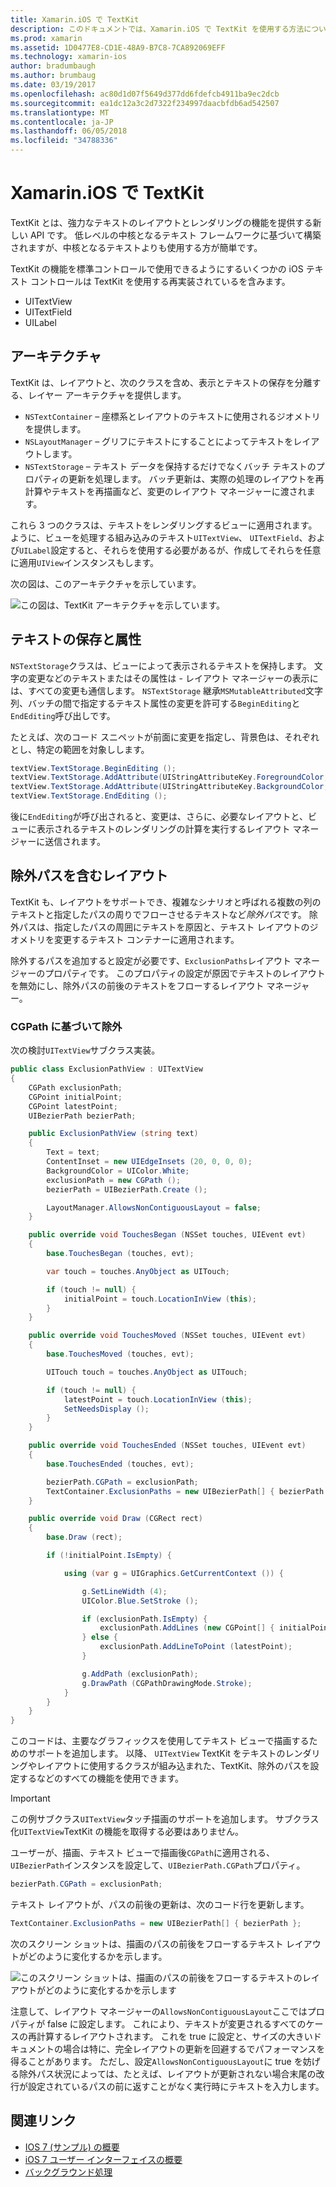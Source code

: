 ```yaml
---
title: Xamarin.iOS で TextKit
description: このドキュメントでは、Xamarin.iOS で TextKit を使用する方法について説明します。 TextKit は、強力なテキスト レイアウトとレンダリングの機能を提供します。
ms.prod: xamarin
ms.assetid: 1D0477E8-CD1E-48A9-B7C8-7CA892069EFF
ms.technology: xamarin-ios
author: bradumbaugh
ms.author: brumbaug
ms.date: 03/19/2017
ms.openlocfilehash: ac80d1d07f5649d377dd6fdefcb4911ba9ec2dcb
ms.sourcegitcommit: ea1dc12a3c2d7322f234997daacbfdb6ad542507
ms.translationtype: MT
ms.contentlocale: ja-JP
ms.lasthandoff: 06/05/2018
ms.locfileid: "34788336"
---
```

# <a name="textkit-in-xamarinios"></a>Xamarin.iOS で TextKit

TextKit とは、強力なテキストのレイアウトとレンダリングの機能を提供する新しい API です。 低レベルの中核となるテキスト フレームワークに基づいて構築されますが、中核となるテキストよりも使用する方が簡単です。

TextKit の機能を標準コントロールで使用できるようにするいくつかの iOS テキスト コントロールは TextKit を使用する再実装されているを含みます。

-  UITextView
-  UITextField
-  UILabel

## <a name="architecture"></a>アーキテクチャ

TextKit は、レイアウトと、次のクラスを含め、表示とテキストの保存を分離する、レイヤー アーキテクチャを提供します。

-  `NSTextContainer` – 座標系とレイアウトのテキストに使用されるジオメトリを提供します。
-  `NSLayoutManager` – グリフにテキストにすることによってテキストをレイアウトします。 
-  `NSTextStorage` – テキスト データを保持するだけでなくバッチ テキストのプロパティの更新を処理します。 バッチ更新は、実際の処理のレイアウトを再計算やテキストを再描画など、変更のレイアウト マネージャーに渡されます。


これら 3 つのクラスは、テキストをレンダリングするビューに適用されます。 ように、ビューを処理する組み込みのテキスト`UITextView`、 `UITextField`、および`UILabel`設定すると、それらを使用する必要があるが、作成してそれらを任意に適用`UIView`インスタンスもします。

次の図は、このアーキテクチャを示しています。

 ![](textkit-images/textkitarch.png "この図は、TextKit アーキテクチャを示しています。")

## <a name="text-storage-and-attributes"></a>テキストの保存と属性

`NSTextStorage`クラスは、ビューによって表示されるテキストを保持します。 文字の変更などのテキストまたはその属性は - レイアウト マネージャーの表示には、すべての変更も通信します。 `NSTextStorage` 継承`MSMutableAttributed`文字列、バッチの間で指定するテキスト属性の変更を許可する`BeginEditing`と`EndEditing`呼び出しです。

たとえば、次のコード スニペットが前面に変更を指定し、背景色は、それぞれとし、特定の範囲を対象しします。

```csharp
textView.TextStorage.BeginEditing ();
textView.TextStorage.AddAttribute(UIStringAttributeKey.ForegroundColor, UIColor.Green, new NSRange(200, 400));
textView.TextStorage.AddAttribute(UIStringAttributeKey.BackgroundColor, UIColor.Black, new NSRange(210, 300));
textView.TextStorage.EndEditing ();
```

後に`EndEditing`が呼び出されると、変更は、さらに、必要なレイアウトと、ビューに表示されるテキストのレンダリングの計算を実行するレイアウト マネージャーに送信されます。

## <a name="layout-with-exclusion-path"></a>除外パスを含むレイアウト

TextKit も、レイアウトをサポートでき、複雑なシナリオと呼ばれる複数の列のテキストと指定したパスの周りでフローさせるテキストなど*除外パス*です。 除外パスは、指定したパスの周囲にテキストを原因と、テキスト レイアウトのジオメトリを変更するテキスト コンテナーに適用されます。

除外するパスを追加すると設定が必要です、`ExclusionPaths`レイアウト マネージャーのプロパティです。 このプロパティの設定が原因でテキストのレイアウトを無効にし、除外パスの前後のテキストをフローするレイアウト マネージャー。

### <a name="exclusion-based-on-a-cgpath"></a>CGPath に基づいて除外

次の検討`UITextView`サブクラス実装。

```csharp
public class ExclusionPathView : UITextView
{
    CGPath exclusionPath;
    CGPoint initialPoint;
    CGPoint latestPoint;
    UIBezierPath bezierPath;

    public ExclusionPathView (string text)
    {
        Text = text;
        ContentInset = new UIEdgeInsets (20, 0, 0, 0);
        BackgroundColor = UIColor.White;
        exclusionPath = new CGPath ();
        bezierPath = UIBezierPath.Create ();

        LayoutManager.AllowsNonContiguousLayout = false;
    }

    public override void TouchesBegan (NSSet touches, UIEvent evt)
    {
        base.TouchesBegan (touches, evt);

        var touch = touches.AnyObject as UITouch;

        if (touch != null) {
            initialPoint = touch.LocationInView (this);
        }
    }

    public override void TouchesMoved (NSSet touches, UIEvent evt)
    {
        base.TouchesMoved (touches, evt);

        UITouch touch = touches.AnyObject as UITouch;

        if (touch != null) {
            latestPoint = touch.LocationInView (this);
            SetNeedsDisplay ();
        }
    }

    public override void TouchesEnded (NSSet touches, UIEvent evt)
    {
        base.TouchesEnded (touches, evt);

        bezierPath.CGPath = exclusionPath;
        TextContainer.ExclusionPaths = new UIBezierPath[] { bezierPath };
    }

    public override void Draw (CGRect rect)
    {
        base.Draw (rect);

        if (!initialPoint.IsEmpty) {

            using (var g = UIGraphics.GetCurrentContext ()) {

                g.SetLineWidth (4);
                UIColor.Blue.SetStroke ();

                if (exclusionPath.IsEmpty) {
                    exclusionPath.AddLines (new CGPoint[] { initialPoint, latestPoint });
                } else {
                    exclusionPath.AddLineToPoint (latestPoint);
                }

                g.AddPath (exclusionPath);
                g.DrawPath (CGPathDrawingMode.Stroke);
            }
        }
    }
}
```

このコードは、主要なグラフィックスを使用してテキスト ビューで描画するためのサポートを追加します。 以降、 `UITextView` TextKit をテキストのレンダリングやレイアウトに使用するクラスが組み込まれた、TextKit、除外のパスを設定するなどのすべての機能を使用できます。

> [!IMPORTANT]
> この例サブクラス`UITextView`タッチ描画のサポートを追加します。 サブクラス化`UITextView`TextKit の機能を取得する必要はありません。



ユーザーが、描画、テキスト ビューで描画後`CGPath`に適用される、`UIBezierPath`インスタンスを設定して、`UIBezierPath.CGPath`プロパティ。

```csharp
bezierPath.CGPath = exclusionPath;
```

テキスト レイアウトが、パスの前後の更新は、次のコード行を更新します。

```csharp
TextContainer.ExclusionPaths = new UIBezierPath[] { bezierPath };
```

次のスクリーン ショットは、描画のパスの前後をフローするテキスト レイアウトがどのように変化するかを示します。

<!-- ![](textkit-images/exclusionpath1.png "This screenshot illustrates how the text layout changes to flow around the drawn path")--> 
![](textkit-images/exclusionpath2.png "このスクリーン ショットは、描画のパスの前後をフローするテキストのレイアウトがどのように変化するかを示します")

注意して、レイアウト マネージャーの`AllowsNonContiguousLayout`ここではプロパティが false に設定します。 これにより、テキストが変更されるすべてのケースの再計算するレイアウトされます。 これを true に設定と、サイズの大きいドキュメントの場合は特に、完全レイアウトの更新を回避するでパフォーマンスを得ることがあります。 ただし、設定`AllowsNonContiguousLayout`に true を妨げる除外パス状況によっては、たとえば、レイアウトが更新されない場合末尾の改行が設定されているパスの前に返すことがなく実行時にテキストを入力します。


## <a name="related-links"></a>関連リンク

- [IOS 7 (サンプル) の概要](https://developer.xamarin.com/samples/monotouch/IntroToiOS7)
- [iOS 7 ユーザー インターフェイスの概要](~/ios/platform/introduction-to-ios7/ios7-ui.md)
- [バックグラウンド処理](~/ios/app-fundamentals/backgrounding/index.md)
